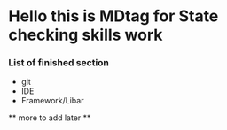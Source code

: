 # Hello this is MDtag for State checking skills work

### List of finished section
- git
- IDE
- Framework/Libar

** more to add later **

